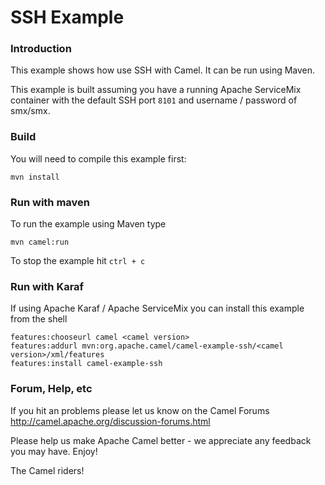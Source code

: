 # SSH Example

### Introduction
This example shows how use SSH with Camel. It can be run using Maven.

This example is built assuming you have a running Apache ServiceMix container with the default SSH port `8101` and
username / password of smx/smx.

### Build 
You will need to compile this example first:
	
	mvn install
 
### Run with maven
To run the example using Maven type

	mvn camel:run

To stop the example hit `ctrl + c`

### Run with Karaf

If using Apache Karaf / Apache ServiceMix you can install this example
from the shell

	features:chooseurl camel <camel version>
	features:addurl mvn:org.apache.camel/camel-example-ssh/<camel version>/xml/features
	features:install camel-example-ssh

### Forum, Help, etc 

If you hit an problems please let us know on the Camel Forums <http://camel.apache.org/discussion-forums.html>

Please help us make Apache Camel better - we appreciate any feedback you may
have.  Enjoy!



The Camel riders!
